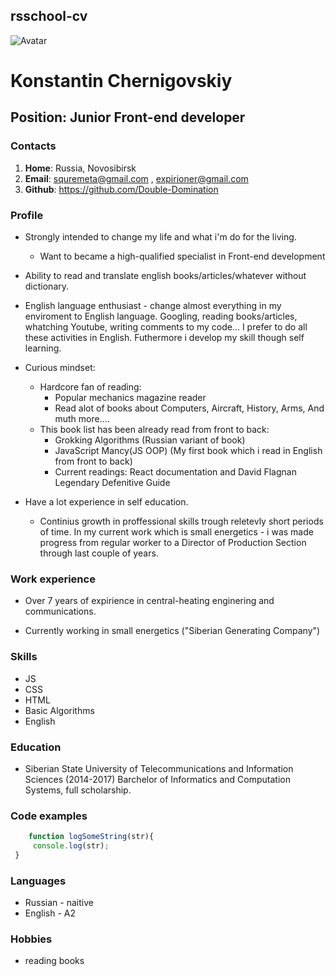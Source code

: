 ## rsschool-cv

![Avatar](avas)

# **Konstantin Chernigovskiy**

## Position: Junior Front-end developer

### Contacts

1. **Home**: Russia, Novosibirsk
1. **Email**: squremeta@gmail.com , expirioner@gmail.com
1. **Github**: https://github.com/Double-Domination

### Profile

-   Strongly intended to change my life and what i'm do for the living.

    -   Want to became a high-qualified specialist in Front-end development

-   Ability to read and translate english books/articles/whatever without dictionary.

-   English language enthusiast - change almost everything in my enviroment to English language. Googling, reading books/articles, whatching Youtube, writing comments to my code... I prefer to do all these activities in English. Futhermore i develop my skill though self learning.

-   Curious mindset:

    -   Hardcore fan of reading:
        -   Popular mechanics magazine reader
        -   Read alot of books about Computers, Aircraft, History, Arms, And muth more....
    -   This book list has been already read from front to back:
        -   Grokking Algorithms (Russian variant of book)
        -   JavaScript Mancy(JS OOP) (My first book which i read in English from front to back)
        -   Current readings: React documentation and David Flagnan Legendary Defenitive Guide

-   Have a lot experience in self education.
    -   Continius growth in proffessional skills trough reletevly short periods of time. In my current work which is small energetics - i was made progress from regular worker to a Director of Production Section through last couple of years.

### Work experience

-   Over 7 years of expirience in central-heating enginering and communications.

-   Currently working in small energetics ("Siberian Generating Company")

### Skills

-   JS
-   CSS
-   HTML
-   Basic Algorithms
-   English

### Education

-   Siberian State University of Telecommunications and Information Sciences (2014-2017) Barchelor of Informatics and Computation Systems, full scholarship.

### Code examples

```javascript
    function logSomeString(str){
     console.log(str);
 }
```

### Languages

-   Russian - naitive
-   English - A2

### Hobbies

-   reading books
````
